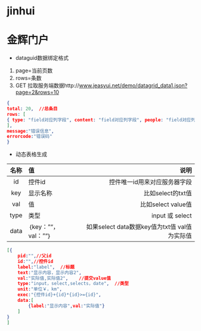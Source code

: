 # jinhui
金辉门户
============
* dataguid数据绑定格式
1. page=当前页数
2. rows=条数
3. GET 拉取服务端数据http://www.jeasyui.net/demo/datagrid_data1.json?page=2&rows=10
~~~ json
{
total: 20,  //总条目
rows: [
{ type: "field对应列字段", content: "field对应列字段", people: "field对应列字段", time:"field对应列字段" }
],
message:"错误信息",
errorcode:"错误码"
}
~~~
* 动态表格生成

| 名称 | 值 | 说明 |
|:-------------:|:-------------|-----:|
| id | 控件id | 控件唯一id用来对应服务器字段 | 
| key | 显示名称 | 比如select的txt值 | 
| val | 值 | 比如select value值 |
|type| 类型|input 或 select|
| data | ｛key：”“，val：”“｝ | 如果select data数据key值为txt值 val值为实际值  |

~~~ json
[{
    pid:"",//父id
    id:"",//控件id
    label:"label",  //标题
    text:"显示内容，显示内容2",
    val:"实际值,实际值2",    //提交value值
    type:"input，select,selects，date",  //类型
    unit:"单位￥，km",
    exec:"{控件id}+{id}*{id}>={id}",
    data:[
        {label:"显示内容",val:"实际值"}
    ]
}
]
~~~